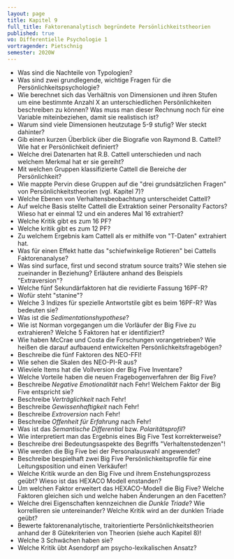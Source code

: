```yaml
---
layout: page
title: Kapitel 9
full_title: Faktorenanalytisch begründete Persönlichkeitstheorien
published: true
vo: Differentielle Psychologie 1
vortragender: Pietschnig
semester: 2020W
---
```

* Was sind die Nachteile von Typologien?
* Was sind zwei grundlegende, wichtige Fragen für die Persönlichkeitspsychologie?
* Wie berechnet sich das Verhältnis von Dimensionen und ihren Stufen um eine bestimmte Anzahl X an unterschiedlichen Persönlichkeiten beschreiben zu können? Was muss man dieser Rechnung noch für eine Variable miteinbeziehen, damit sie realistisch ist?
* Warum sind viele Dimensionen heutzutage 5-9 stufig? Wer steckt dahinter?
* Gib einen kurzen Überblick über die Biografie von Raymond B. Cattell? Wie hat er Persönlichkeit definiert?
* Welche drei Datenarten hat R.B. Cattell unterschieden und nach welchem Merkmal hat er sie gereiht?
* Mit welchen Gruppen klassifizierte Cattell die Bereiche der Persönlichkeit?
* Wie mappte Pervin diese Gruppen auf die "drei grundsätzlichen Fragen" von Persönlichkeitstheorien (vgl. Kapitel 7)?
* Welche Ebenen von Verhaltensbeobachtung unterscheidet Cattell?
* Auf welche Basis stellte Cattell die Extraktion seiner Personality Factors? Wieso hat er einmal 12 und ein anderes Mal 16 extrahiert?
* Welche Kritik gibt es zum 16 PF?
* Welche kritik gibt es zum 12 PF?
* Zu welchem Ergebnis kam Cattell als er mithilfe von "T-Daten" extrahiert hat.
* Was für einen Effekt hatte das "schiefwinkelige Rotieren" bei Cattells Faktorenanalyse?
* Was sind surface, first und second stratum source traits? Wie stehen sie zueinander in Beziehung? Erläutere anhand des Beispiels "Extraversion"?
* Welche fünf Sekundärfaktoren hat die revidierte Fassung 16PF-R?
* Wofür steht "stanine"?
* Welche 3 Indizes für spezielle Antwortstile gibt es beim 16PF-R? Was bedeuten sie?
* Was ist die _Sedimentationshypothese_?
* Wie ist Norman vorgegangen um die Vorläufer der Big Five zu extrahieren? Welche 5 Faktoren hat er identifiziert?
* Wie haben McCrae und Costa die Forschungen vorangetrieben? Wie heißen die darauf aufbauend entwickelten Persönlichkeitsfragebögen?
* Beschreibe die fünf Faktoren des NEO-FFI!
* Wie sehen die Skalen des NEO-PI-R aus?
* Wieviele Items hat die Vollversion der Big Five Inventare?
* Welche Vorteile haben die neuen Fragebogenverfahren der Big Five?
* Beschreibe _Negative Emotionalität_ nach Fehr! Welchem Faktor der Big Five entspricht sie?
* Beschreibe _Verträglichkeit_ nach Fehr!
* Beschreibe _Gewissenhaftigkeit_ nach Fehr!
* Beschreibe _Extroversion_ nach Fehr!
* Beschreibe _Offenheit für Erfahrung_ nach Fehr!
* Was ist das _Semantische Differential_ bzw. _Polaritätsprofil_?
* Wie interpretiert man das Ergebnis eines Big Five Test korrekterweise?
* Beschreibe drei Bedeutungsaspekte des Begriffs "Verhaltenstedenzen"!
* Wie werden die Big Five bei der Personalauswahl angewendet?
* Beschreibe bespielhaft zwei Big Five Persönlichkeitsprofile für eine Leitungsposition und einen Verkäufer!
* Welche Kritik wurde an den Big Five und ihrem Enstehungsprozess geübt? Wieso ist das HEXACO Modell enstanden?
* Um welchen Faktor erweitert das HEXACO-Modell die Big Five? Welche Faktoren gleichen sich und welche haben Änderungen an den Facetten?
* Welche drei Eigenschaften kennzeichnen die _Dunkle Triade_? Wie korrellieren sie untereinander? Welche Kritik wird an der dunklen Triade geübt?
* Bewerte faktorenanalytische, traitorientierte Persönlichkeitstheorien anhand der 8 Gütekriterien von Theorien (siehe auch Kapitel 8)!
* Welche 3 Schwächen haben sie?
* Welche Kritik übt Asendorpf am psycho-lexikalischen Ansatz?
